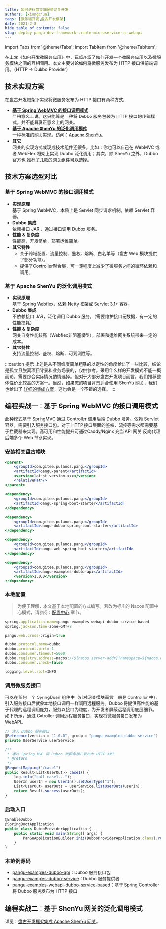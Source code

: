 ```yaml
---
title: 如何进行盘古微服务网关开发
authors: [xiongchun]
tags: [服务端开发,盘古开发框架]
date: 2021-2-8
hide_table_of_contents: false
slug: deploy-pangu-dev-framework-create-microservice-as-webapi
---
```


import Tabs from '@theme/Tabs';
import TabItem from '@theme/TabItem';

在上文[《如何开发微服务应用》](pangu-dev-framework-create-microservice)中，已经介绍了如何开发一个微服务应用以及微服务模块之间的互相调用。本文主要讨论如何将微服务发布为 HTTP 接口供前端调用。（HTTP -> Dubbo Provider）

<!--truncate-->
## 技术实现方案
在盘古开发框架下实现将微服务发布为 HTTP 接口有两种方式。  
- **[基于 Spring WebMVC 的接口调用模式](https://pulanos.gitee.io/pangu-framework/docs/quick-start/gateway/webmvc)**   
  严格意义上说，这只能算是一种将 Dubbo 服务包装为 HTTP 接口的传统模式。并不能算真正意义上的网关。
- **[基于 Apache ShenYu 的泛化调用模式](https://pulanos.gitee.io/pangu-framework/docs/quick-start/gateway/shenyu)**  
  一种标准的网关实现。访问：[Apache ShenYu](https://shenyu.apache.org/)。
- **其它**  
  网关的实现方式或现成技术组件还很多。比如：你也可以自己在 WebMVC 或者 WebFlex 框架上实现 Dubbo 泛化调用；其次，除 ShenYu 之外，Dubbo 官方也 [推荐了几款的网关组件可以选择](https://cn.dubbo.apache.org/zh-cn/overview/what/ecosystem/gateway/)。

## 技术方案选型对比

### 基于 Spring WebMVC 的接口调用模式
- **实现原理**  
基于 Spring WebMVC，本质上是 Servlet 同步请求机制，依赖 Servlet 容器。
- **Dubbo 集成**  
依赖接口 JAR ，通过接口调用 Dubbo 服务。
- **性能 & 复杂度**  
性能高，开发简单，部署运维简单。
- **其它特性**  
  - 关于跨域配置、流量控制、鉴权、熔断、白名单等（盘古 Web 模块提供了部分功能）。
  - 提供了Controller聚合层，可一定程度上减少了微服务之间的循环依赖和调用。

### 基于 Apache ShenYu 的泛化调用模式
- **实现原理**  
基于 Spring Webflex，依赖 Netty 框架或 Servlet 3.1+ 容器。
- **Dubbo 集成**  
不依赖接口 JAR，泛化调用 Dubbo 服务。（需要维护接口元数据，有一定的性能损耗）
- **性能 & 复杂度**  
网关自身性能较高（Webflex非阻塞模型）。部署和运维网关系统带来一定的成本。
- **其它特性**  
支持流量控制、鉴权、熔断、可观测性等。

:::caution 提示
上述是从不同维度简单粗暴的以定性的角度给出了一些比较，结论是孤立且脱离项目背景和业务场景的，仅供参考。采用什么样的开发模式不能一概而论，需要综合实际情况酌情选择。但对于大部分盘古开发项目而言，我们推荐整体性价比较高的方案一。当然，如果您的项目背景适合使用 ShenYu 网关，我们也给出了 [详细的集成方案](http://localhost:3000/blog/pangu-dev-framework-apache-shenyu)，这也会是一个不错的选择。
:::

## 编程实战一：基于 Spring WebMVC 的接口调用模式
此种模式基于 SpringMVC 通过 Controller 调用后端 Dubbo 服务。依赖 Servlet 容器，需要引入服务接口包。对于 HTTP 接口层面的鉴权、流控等需求都需要基于拦截器来实现。高可用和性能提升可通过Caddy/Nginx 充当 API 网关 反向代理后端多个 Web 节点实现。

### 安装相关盘古模块

<Tabs defaultValue="dependency3">
<TabItem value="parent" label="盘古 Parent">

```jsx
<parent>
	<groupId>com.gitee.pulanos.pangu</groupId>
	<artifactId>pangu-parent</artifactId>
	<version>latest.version.xxx</version>
	<relativePath/>
</parent>
```
</TabItem>
<TabItem value="dependency1" label="基础模块">

```jsx
<dependency>
    <groupId>com.gitee.pulanos.pangu</groupId>
    <artifactId>pangu-spring-boot-starter</artifactId>
</dependency>
```
</TabItem>
<TabItem value="dependency2" label="Dubbo模块">

```jsx
<dependency>
	<groupId>com.gitee.pulanos.pangu</groupId>
	<artifactId>pangu-dubbo-spring-boot-starter</artifactId>
</dependency>
```
</TabItem>
<TabItem value="dependency3" label="Web模块">

```jsx
<dependency>
    <groupId>com.gitee.pulanos.pangu</groupId>
    <artifactId>pangu-web-spring-boot-starter</artifactId>
</dependency>
```
</TabItem>
<TabItem value="dependency4" label="服务接口包">

```jsx
<dependency>
    <groupId>com.gitee.pulanos.pangu</groupId>
    <artifactId>pangu-examples-dubbo-api</artifactId>
    <version>1.0.0</version>
</dependency>
```

</TabItem>
</Tabs>

### 本地配置

> 为便于理解，本文基于本地配置的方式编写。若改为标准的 Nacos 配置中心模式，请参阅：[配置中心](https://pulanos.gitee.io/pangu-framework/docs/advanced-guide/nacos-config-center) 章节。

```jsx
spring.application.name=pangu-examples-webapi-dubbo-service-based
spring.jackson.time-zone=GMT+8

pangu.web.cross-origin=true

dubbo.protocol.name=dubbo
dubbo.protocol.port=-1 
dubbo.consumer.timeout=5000
dubbo.registry.address=nacos://${nacos.server-addr}?namespace=${nacos.namespace}
dubbo.consumer.check=false

logging.level.root=INFO
```

### 调用微服务接口
可以在任何一个 SpringBean 组件中（针对网关模块而言一般是 Controller 中），引入服务接口后就像本地接口调用一样调用远程服务。Dubbo 将提供高性能的基于代理的远程调用能力，服务以接口为粒度，为开发者屏蔽远程调用底层细节。
如下所示，通过 Cotroller 调用远程服务接口，实现将微服务接口发布为 WebAPI。

```jsx title="DemoController.java"
// 注入 Dubbo 服务接口
@Reference(version = "1.0.0", group = "pangu-examples-dubbo-service")
private UserService userService;

/**
 * 通过 Spring MVC 将 Duboo 微服务接口发布为 HTTP API
 * @return
 */
@RequestMapping("/case1")
public Result<List<UserOut>> case1() {
	log.info("call case1...");
	UserIn userIn = new UserIn().setUserType("1");
	List<UserOut> userOuts = userService.listUserOuts(userIn);
	return Result.success(userOuts);
}
```

### 启动入口

```jsx
@EnableDubbo
@SpringBootApplication
public class DubboProviderApplication {
	public static void main(String[] args) {
		PanGuApplicationBuilder.init(DubboProviderApplication.class).run(args);
	}
}
```

### 本范例源码
- [pangu-examples-dubbo-api](https://gitee.com/pulanos/pangu-framework/tree/master/pangu-examples/pangu-examples-dubbo-api)：Dubbo 服务接口包
- [pangu-examples-dubbo-service](https://gitee.com/pulanos/pangu-framework/tree/master/pangu-examples/pangu-examples-dubbo-service)：Dubbo 服务提供者
- [pangu-examples-webapi-dubbo-service-based](https://gitee.com/pulanos/pangu-framework/tree/master/pangu-examples/pangu-examples-webapi-dubbo-service-based)：基于 Spring Controller 将 Dubbo 服务发布为 HTTP 接口

## 编程实战二：基于 ShenYu 网关的泛化调用模式
详见：[盘古开发框架集成 Apache ShenYu 网关](pangu-dev-framework-apache-shenyu)。
